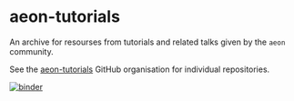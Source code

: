# aeon-tutorials

An archive for resourses from tutorials and related talks given by the `aeon` community.

See the [aeon-tutorials](https://github.com/aeon-tutorials) GitHub organisation for individual repositories.

[![binder](https://mybinder.org/badge_logo.svg)](https://mybinder.org/v2/gh/aeon-toolkit/aeon-tutorial/main)
